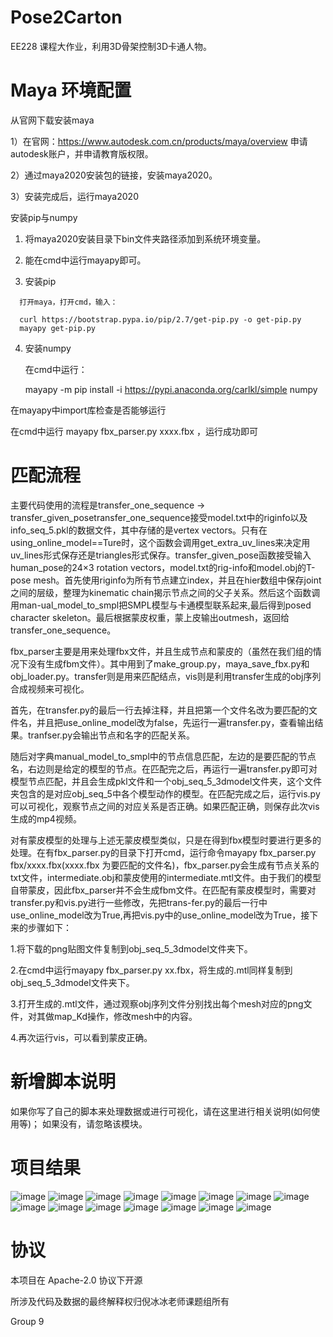 # Pose2Carton 

EE228 课程大作业，利用3D骨架控制3D卡通人物。



# Maya 环境配置
从官网下载安装maya
  
  1）在官网：https://www.autodesk.com.cn/products/maya/overview 申请autodesk账户，并申请教育版权限。
  
  2）通过maya2020安装包的链接，安装maya2020。
  
  3）安装完成后，运行maya2020

安装pip与numpy
  
  1)	将maya2020安装目录下bin文件夹路径添加到系统环境变量。
  
  2)	能在cmd中运行mayapy即可。
  
  3)	安装pip
      
      打开maya，打开cmd，输入：
      
      curl https://bootstrap.pypa.io/pip/2.7/get-pip.py -o get-pip.py
      mayapy get-pip.py
  
  4)  安装numpy
      
      在cmd中运行：
      
      mayapy -m pip install -i https://pypi.anaconda.org/carlkl/simple numpy

在mayapy中import库检查是否能够运行

在cmd中运行 mayapy fbx_parser.py xxxx.fbx ，运行成功即可



# 匹配流程
主要代码使用的流程是transfer_one_sequence -> transfer_given_posetransfer_one_sequence接受model.txt中的riginfo以及info_seq_5.pkl的数据文件，其中存储的是vertex vectors。只有在using_online_model==Ture时，这个函数会调用get_extra_uv_lines来决定用uv_lines形式保存还是triangles形式保存。transfer_given_pose函数接受输入human_pose的24×3 rotation vectors，model.txt的rig-info和model.obj的T-pose mesh。首先使用riginfo为所有节点建立index，并且在hier数组中保存joint之间的层级，整理为kinematic chain揭示节点之间的父子关系。然后这个函数调用man-ual_model_to_smpl把SMPL模型与卡通模型联系起来,最后得到posed character skeleton。最后根据蒙皮权重，蒙上皮输出outmesh，返回给transfer_one_sequence。

fbx_parser主要是用来处理fbx文件，并且生成节点和蒙皮的（虽然在我们组的情况下没有生成fbm文件）。其中用到了make_group.py，maya_save_fbx.py和obj_loader.py。transfer则是用来匹配结点，vis则是利用transfer生成的obj序列合成视频来可视化。

首先，在transfer.py的最后一行去掉注释，并且把第一个文件名改为要匹配的文件名，并且把use_online_model改为false，先运行一遍transfer.py，查看输出结果。tranfser.py会输出节点和名字的匹配关系。

随后对字典manual_model_to_smpl中的节点信息匹配，左边的是要匹配的节点名，右边则是给定的模型的节点。在匹配完之后，再运行一遍transfer.py即可对模型节点匹配，并且会生成pkl文件和一个obj_seq_5_3dmodel文件夹，这个文件夹包含的是对应obj_seq_5中各个模型动作的模型。在匹配完成之后，运行vis.py可以可视化，观察节点之间的对应关系是否正确。如果匹配正确，则保存此次vis生成的mp4视频。

对有蒙皮模型的处理与上述无蒙皮模型类似，只是在得到fbx模型时要进行更多的处理。在有fbx_parser.py的目录下打开cmd，运行命令mayapy fbx_parser.py fbx/xxxx.fbx(xxxx.fbx
为要匹配的文件名)，fbx_parser.py会生成有节点关系的txt文件，intermediate.obj和蒙皮使用的intermediate.mtl文件。由于我们的模型自带蒙皮，因此fbx_parser并不会生成fbm文件。在匹配有蒙皮模型时，需要对transfer.py和vis.py进行一些修改，先把trans-fer.py的最后一行中use_online_model改为True,再把vis.py中的use_online_model改为True，接下来的步骤如下：

1.将下载的png贴图文件复制到obj_seq_5_3dmodel文件夹下。

2.在cmd中运行mayapy fbx_parser.py xx.fbx，将生成的.mtl同样复制到obj_seq_5_3dmodel文件夹下。

3.打开生成的.mtl文件，通过观察obj序列文件分别找出每个mesh对应的png文件，对其做map_Kd操作，修改mesh中的内容。

4.再次运行vis，可以看到蒙皮正确。




# 新增脚本说明

如果你写了自己的脚本来处理数据或进行可视化，请在这里进行相关说明(如何使用等)； 如果没有，请忽略该模块。



# 项目结果

![image](../img/00.png)
![image](../img/001.png)
![image](../img/002.png)
![image](../img/004.png)
![image](../img/005.png)
![image](../img/004.png)
![image](../img/10057.png)
![image](../img/16107.png)
![image](../img/16735.png)
![image](../img/17878.png)
![image](../img/3648.png)
![image](../img/372.png)
![image](../img/7179.png)
![image](../img/9465.png)
![image](../img/9885.png)


# 协议 
本项目在 Apache-2.0 协议下开源

所涉及代码及数据的最终解释权归倪冰冰老师课题组所有

Group 9
